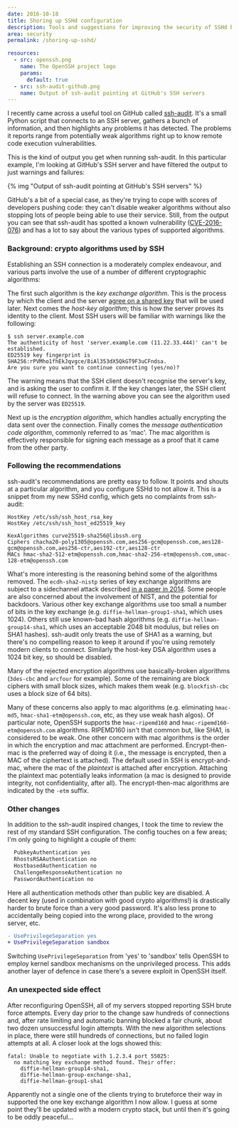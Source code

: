 ```yaml
---
date: 2016-10-18
title: Shoring up SSHd configuration
description: Tools and suggestions for improving the security of SSHd by disabling weak algorithms and modern config tweaks.
area: security
permalink: /shoring-up-sshd/

resources:
  - src: openssh.png
    name: The OpenSSH project logo
    params:
      default: true
  - src: ssh-audit-github.png
    name: Output of ssh-audit pointing at GitHub's SSH servers
---
```


I recently came across a useful tool on GitHub called
[ssh-audit](https://github.com/arthepsy/ssh-audit). It's a small Python script
that connects to an SSH server, gathers a bunch of information, and then
highlights any problems it has detected. The problems it reports range from
potentially weak algorithms right up to know remote code execution
vulnerabilities.

This is the kind of output you get when running ssh-audit. In this particular
example, I'm looking at GitHub's SSH server and have filtered the output to
just warnings and failures:

<!--more-->

{% img "Output of ssh-audit pointing at GitHub's SSH servers" %}

GitHub's a bit of a special case, as they're trying to cope with scores of
developers pushing code: they can't disable weaker algorithms without also
stopping lots of people being able to use their service. Still, from the
output you can see that ssh-audit has spotted a known vulnerability
([CVE-2016-076](http://cve.circl.lu/cve/CVE-2016-0739)) and has a lot to
say about the various types of supported algorithms.

### Background: crypto algorithms used by SSH

Establishing an SSH connection is a moderately complex endeavour, and various
parts involve the use of a number of different cryptographic algorithms:

The first such algorithm is the *key exchange algorithm*. This is the process
by which the client and the server [agree on a shared key](https://en.wikipedia.org/wiki/Key-agreement_protocol)
that will be used later. Next comes the *host-key algorithm*;
this is how the server proves its identity to the client. Most SSH users
will be familiar with warnings like the following:

```text
$ ssh server.example.com
The authenticity of host 'server.example.com (11.22.33.444)' can't be established.
ED25519 key fingerprint is SHA256:rPVMho1fhEkJqvgce/8iAl353dX5QkGT9F3uCFndsa.
Are you sure you want to continue connecting (yes/no)?
```

The warning means that the SSH client doesn't recognise the server's key, and
is asking the user to confirm it. If the key changes later, the SSH client
will refuse to connect. In the warning above you can see the algorithm used
by the server was `ED25519`.

Next up is the *encryption algorithm*, which handles actually encrypting the
data sent over the connection. Finally comes the *message authentication code
algorithm*, commonly referred to as 'mac'. The mac algorithm is effectively
responsible for signing each message as a proof that it came from the other
party.

### Following the recommendations

ssh-audit's recommendations are pretty easy to follow. It points and shouts
at a particular algorithm, and you configure SSHd to not allow it. This is
a snippet from my new SSHd config, which gets no complaints from ssh-audit:

```text
HostKey /etc/ssh/ssh_host_rsa_key
HostKey /etc/ssh/ssh_host_ed25519_key

KexAlgorithms curve25519-sha256@libssh.org
Ciphers chacha20-poly1305@openssh.com,aes256-gcm@openssh.com,aes128-gcm@openssh.com,aes256-ctr,aes192-ctr,aes128-ctr
MACs hmac-sha2-512-etm@openssh.com,hmac-sha2-256-etm@openssh.com,umac-128-etm@openssh.com
```

What's more interesting is the reasoning behind some of the algorithms removed.
The `ecdh-sha2-nistp` series of key exchange algorithms are subject to a
sidechannel attack described [in a paper in 2014](https://eprint.iacr.org/2014/161.pdf).
Some people are also concerned about the involvement of NIST, and the
potential for backdoors. Various other key exchange algorithms
use too small a number of bits in the key exchange (e.g.
`diffie-hellman-group1-sha1`, which uses 1024). Others still use known-bad hash
algorithms (e.g. `diffie-hellman-group14-sha1`, which uses an acceptable 2048
bit modulus, but relies on SHA1 hashes). ssh-audit only treats the use of SHA1
as a warning, but there's no compelling reason to keep it around if you're
using remotely modern clients to connect. Similarly the host-key DSA algorithm
uses a 1024 bit key, so should be disabled.

Many of the rejected encryption algorithms use basically-broken algorithms
(`3des-cbc` and `arcfour` for example). Some of the remaining are block ciphers
with small block sizes, which makes them weak (e.g. `blockfish-cbc` uses a
block size of 64 bits).

Many of these concerns also apply to mac algorithms (e.g. eliminating
`hmac-md5`, `hmac-sha1-etm@openssh.com`, etc, as they use weak hash algos).
Of particular note, OpenSSH supports the `hmac-ripemd160` and
`hmac-ripemd160-etm@openssh.com` algorithms. RIPEMD160 isn't that common but,
like SHA1, is considered to be weak. One other concern with mac algorithms is
the order in which the encryption and mac attachment are performed.
Encrypt-then-mac is the preferred way of doing it (i.e., the message is
encrypted, then a MAC of the ciphertext is attached). The default used in SSH
is encrypt-and-mac, where the mac of the *plaintext* is attached after
encryption. Attaching the plaintext mac potentially leaks information (a mac
is designed to provide integrity, not confidentiality, after all). The
encrypt-then-mac algorithms are indicated by the `-etm` suffix.

### Other changes

In addition to the ssh-audit inspired changes, I took the time to review the
rest of my standard SSH configuration. The config touches on a few areas; I'm
only going to highlight a couple of them:

```diff
  PubkeyAuthentication yes
  RhostsRSAAuthentication no
  HostbasedAuthentication no
  ChallengeResponseAuthentication no
  PasswordAuthentication no
```

Here all authentication methods other than public key are disabled. A
decent key (used in combination with good crypto algorithms!) is drastically
harder to brute force than a very good password. It's also less prone to
accidentally being copied into the wrong place, provided to the wrong server,
etc.

```diff
- UsePrivilegeSeparation yes
+ UsePrivilegeSeparation sandbox
```

Switching `UsePrivilegeSeparation` from 'yes' to 'sandbox' tells OpenSSH to
employ kernel sandbox mechanisms on the unprivileged process. This adds another
layer of defence in case there's a severe exploit in OpenSSH itself.

### An unexpected side effect

After reconfiguring OpenSSH, all of my servers stopped reporting SSH brute
force attempts. Every day prior to the change saw hundreds of connections and,
after rate limiting and automatic banning blocked a fair chunk, about two dozen
unsuccessful login attempts. With the new algorithm selections in place, there
were still hundreds of connections, but no failed login attempts at all. A
closer look at the logs showed this:

```text
fatal: Unable to negotiate with 1.2.3.4 port 55025:
  no matching key exchange method found. Their offer:
    diffie-hellman-group14-sha1,
    diffie-hellman-group-exchange-sha1,
    diffie-hellman-group1-sha1
```

Apparently not a single one of the clients trying to bruteforce their way in
supported the one key exchange algorithm I now allow. I guess at some point
they'll be updated with a modern crypto stack, but until then it's going to be
oddly peaceful...
